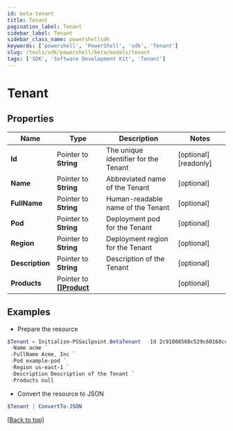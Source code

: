 ```yaml
---
id: beta-tenant
title: Tenant
pagination_label: Tenant
sidebar_label: Tenant
sidebar_class_name: powershellsdk
keywords: ['powershell', 'PowerShell', 'sdk', 'Tenant'] 
slug: /tools/sdk/powershell/beta/models/tenant
tags: ['SDK', 'Software Development Kit', 'Tenant']
---
```



# Tenant

## Properties

Name | Type | Description | Notes
------------ | ------------- | ------------- | -------------
**Id** |  Pointer to **String** | The unique identifier for the Tenant | [optional] [readonly] 
**Name** |  Pointer to **String** | Abbreviated name of the Tenant | [optional] 
**FullName** |  Pointer to **String** | Human-readable name of the Tenant | [optional] 
**Pod** |  Pointer to **String** | Deployment pod for the Tenant | [optional] 
**Region** |  Pointer to **String** | Deployment region for the Tenant | [optional] 
**Description** |  Pointer to **String** | Description of the Tenant | [optional] 
**Products** |  Pointer to [**[]Product**](product) |  | [optional] 

## Examples

- Prepare the resource
```powershell
$Tenant = Initialize-PSSailpoint.BetaTenant  -Id 2c91808568c529c60168cca6f90c1324 `
 -Name acme `
 -FullName Acme, Inc `
 -Pod example-pod `
 -Region us-east-1 `
 -Description Description of the Tenant `
 -Products null
```

- Convert the resource to JSON
```powershell
$Tenant | ConvertTo-JSON
```


[[Back to top]](#) 


